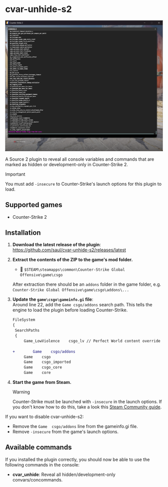 # cvar-unhide-s2

![CS2 Console](./assets/console.png)

A Source 2 plugin to reveal all console variables and commands that are marked as hidden or development-only in Counter-Strike 2.

> [!IMPORTANT]
> You must add `-insecure` to Counter-Strike's launch options for this plugin to load.

## Supported games

- Counter-Strike 2

## Installation

1. **Download the latest release of the plugin**: \
   https://github.com/saul/cvar-unhide-s2/releases/latest
1. **Extract the contents of the ZIP to the game's mod folder.**

   - 📂 `$STEAM\steamapps\common\Counter-Strike Global Offensive\game\csgo`

   After extraction there should be an `addons` folder in the game folder, e.g. `Counter-Strike Global Offensive\game\csgo\addons\...`

1. **Update the `game\csgo\gameinfo.gi` file**: \
   Around line 22, add the `Game csgo/addons` search path. This tells the engine to load the plugin before loading Counter-Strike.

   ```diff
   FileSystem
   {
   	SearchPaths
   	{
   		Game_LowViolence	csgo_lv // Perfect World content override

   +		Game	csgo/addons
   		Game	csgo
   		Game	csgo_imported
   		Game	csgo_core
   		Game	core
   ```

1. **Start the game from Steam.**
   > [!WARNING]
   > Counter-Strike must be launched with `-insecure` in the launch options. If you don't know how to do this, take a look this [Steam Community guide](https://steamcommunity.com/sharedfiles/filedetails/?id=379782151).

If you want to disable cvar-unhide-s2:

- Remove the `Game	csgo/addons` line from the gameinfo.gi file.
- Remove `-insecure` from the game's launch options.

## Available commands

If you installed the plugin correctly, you should now be able to use the following commands in the console:

- **cvar_unhide**: Reveal all hidden/development-only convars/concommands.
